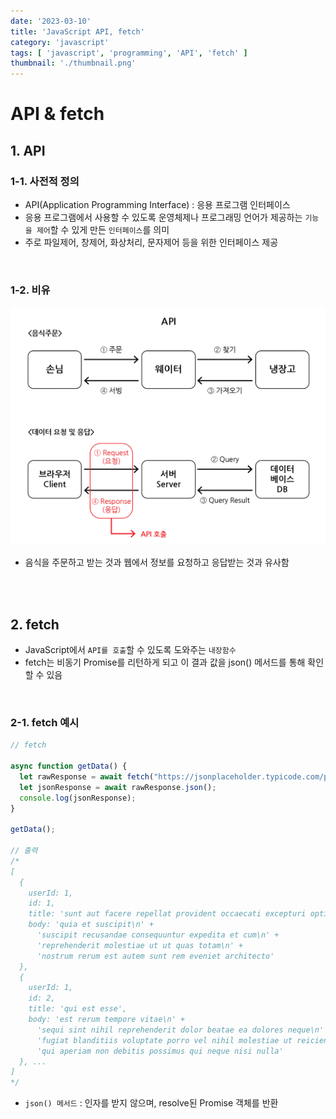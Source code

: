```yaml
---
date: '2023-03-10'
title: 'JavaScript API, fetch'
category: 'javascript'
tags: [ 'javascript', 'programming', 'API', 'fetch' ]
thumbnail: './thumbnail.png'
---
```


# API & fetch

## 1. API

### 1-1. 사전적 정의

- API(Application Programming Interface) : 응용 프로그램 인터페이스
- 응용 프로그램에서 사용할 수 있도록 운영체제나 프로그래밍 언어가 제공하는 `기능을 제어`할 수 있게 만든 `인터페이스`를 의미
- 주로 파일제어, 창제어, 화상처리, 문자제어 등을 위한 인터페이스 제공

<br>

### 1-2. 비유

![API 비유](JS_API.png)

- 음식을 주문하고 받는 것과 웹에서 정보를 요청하고 응답받는 것과 유사함

<br>
<br>

## 2. fetch

- JavaScript에서 `API를 호출`할 수 있도록 도와주는 `내장함수`
- fetch는 비동기 Promise를 리턴하게 되고 이 결과 값을 json() 메서드를 통해 확인할 수 있음

<br>

### 2-1. fetch 예시

```javascript
// fetch

async function getData() {
  let rawResponse = await fetch("https://jsonplaceholder.typicode.com/posts");
  let jsonResponse = await rawResponse.json();
  console.log(jsonResponse);
}

getData();

// 출력
/*
[
  {
    userId: 1,
    id: 1,
    title: 'sunt aut facere repellat provident occaecati excepturi optio reprehenderit',
    body: 'quia et suscipit\n' +
      'suscipit recusandae consequuntur expedita et cum\n' +
      'reprehenderit molestiae ut ut quas totam\n' +
      'nostrum rerum est autem sunt rem eveniet architecto'
  },
  {
    userId: 1,
    id: 2,
    title: 'qui est esse',
    body: 'est rerum tempore vitae\n' +
      'sequi sint nihil reprehenderit dolor beatae ea dolores neque\n' +
      'fugiat blanditiis voluptate porro vel nihil molestiae ut reiciendis\n' +
      'qui aperiam non debitis possimus qui neque nisi nulla'
  }, ...
]
*/
```

- `json() 메서드` : 인자를 받지 않으며, resolve된 Promise 객체를 반환

[//]: # (---)

[//]: # ()

[//]: # (## Source)

[//]: # ()

[//]: # (- [<>]&#40;<>&#41;)

